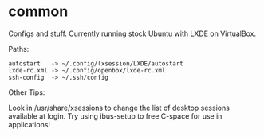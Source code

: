 common
======

Configs and stuff. Currently running stock Ubuntu with LXDE on VirtualBox.

Paths:

```
autostart   -> ~/.config/lxsession/LXDE/autostart
lxde-rc.xml -> ~/.config/openbox/lxde-rc.xml
ssh-config  -> ~/.ssh/config
```

Other Tips:

Look in /usr/share/xsessions to change the list of desktop sessions available at login.
Try using ibus-setup to free C-space for use in applications!

